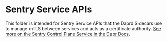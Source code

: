 # Sentry Service APIs

This folder is intended for Sentry Service APIs that the Daprd Sidecars use to manage mTLS between services and acts as a certificate authority. [See more on the Sentry Control Plane Service in the Dapr Docs](https://docs.dapr.io/concepts/dapr-services/sentry/).